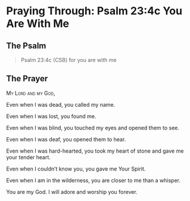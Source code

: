 # Praying Through: Psalm 23:4c You Are With Me

## The Psalm

>Psalm 23:4c (CSB) for you are with me

## The Prayer

<div style='font-variant: small-caps;'>
My Lord and my God,
</div>


Even when I was dead,
  you called my name.

Even when I was lost,
  you found me.

Even when I was blind,
  you touched my eyes
  and opened them to see.

Even when I was deaf,
  you opened them to hear.

Even when I was hard-hearted,
  you took my heart of stone
  and gave me your tender heart.

Even when I couldn’t know you,
  you gave me Your Spirit.

Even when I am in the wilderness,
  you are closer to me than a whisper.

You are my God. I will adore
and worship you forever.
  

